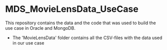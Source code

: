 # MDS_MovieLensData_UseCase
This repository contains the data and the code that was used to build the use case in Oracle and MongoDB. 

- The 'MovieLensData' folder contains all the CSV-files with the data used in our use case
